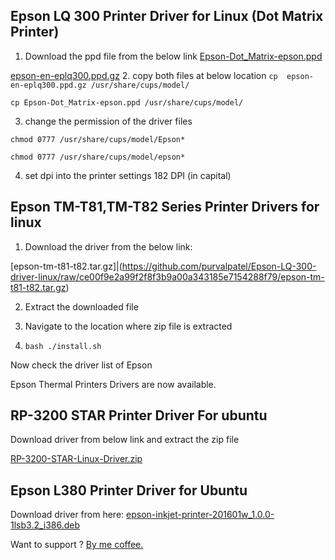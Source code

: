 
Epson LQ 300 Printer Driver for Linux (Dot Matrix Printer)
---------------------------------------------------------

1. Download the ppd file from the below link
[Epson-Dot_Matrix-epson.ppd](https://raw.githubusercontent.com/purvalpatel/Epson-LQ-300-driver-linux/9a679dc35524706fea6f6047a9177295bc0b93ff/Epson-Dot_Matrix-epson.ppd)

[epson-en-eplq300.ppd.gz](https://raw.githubusercontent.com/purvalpatel/Epson-LQ-300-driver-linux/9a679dc35524706fea6f6047a9177295bc0b93ff/epson-en-eplq300.ppd.gz)
2. copy both files at below location
`cp  epson-en-eplq300.ppd.gz /usr/share/cups/model/`

`cp Epson-Dot_Matrix-epson.ppd /usr/share/cups/model/`

3. change the permission of the driver files
```
chmod 0777 /usr/share/cups/model/Epson*

chmod 0777 /usr/share/cups/model/epson*
```
4. set dpi into the printer settings
182 DPI (in capital)
   
Epson TM-T81,TM-T82 Series Printer Drivers for linux
----------------------------------------------------
1. Download the driver from the below link:

[epson-tm-t81-t82.tar.gz]|(https://github.com/purvalpatel/Epson-LQ-300-driver-linux/raw/ce00f9e2a99f2f8f3b9a00a343185e7154288f79/epson-tm-t81-t82.tar.gz)

2. Extract the downloaded file

3. Navigate to the location where zip file is extracted

4. `bash ./install.sh`

Now check the driver list of Epson

Epson Thermal Printers  Drivers are now available.

RP-3200 STAR Printer Driver For ubuntu
-------------------------------------
Download driver from below link
and extract the zip file

[RP-3200-STAR-Linux-Driver.zip](https://github.com/purvalpatel/Epson-LQ-300-driver-linux/raw/5d03bbd67ad58ff16f20f5745c37f9ecbd1db5f0/RP-3200-STAR-Linux-Driver.zip)

Epson L380 Printer Driver for Ubuntu
------------------------------------
Download driver from here:
[epson-inkjet-printer-201601w_1.0.0-1lsb3.2_i386.deb](https://raw.githubusercontent.com/purvalpatel/Epson-LQ-300-driver-linux/ae007ed5ef5df855068028ba215d47d451a55e37/epson-inkjet-printer-201601w_1.0.0-1lsb3.2_i386.deb)

Want to support ?
[By me coffee.](https://coff.ee/purval)
